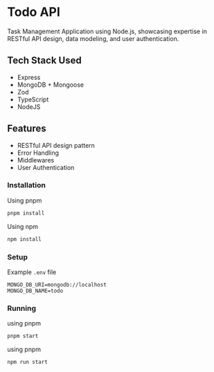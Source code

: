 # Todo API

Task Management Application using Node.js, showcasing expertise in RESTful API design, data modeling, and user authentication.

## Tech Stack Used

- Express
- MongoDB + Mongoose
- Zod
- TypeScript
- NodeJS

## Features

- RESTful API design pattern
- Error Handling
- Middlewares
- User Authentication

### Installation

Using pnpm

```sh
pnpm install
```

Using npm

```sh
npm install
```

### Setup

Example `.env` file

```.env
MONGO_DB_URI=mongodb://localhost
MONGO_DB_NAME=todo
```

### Running

using pnpm

```sh
pnpm start
```

using pnpm

```sh
npm run start
```
